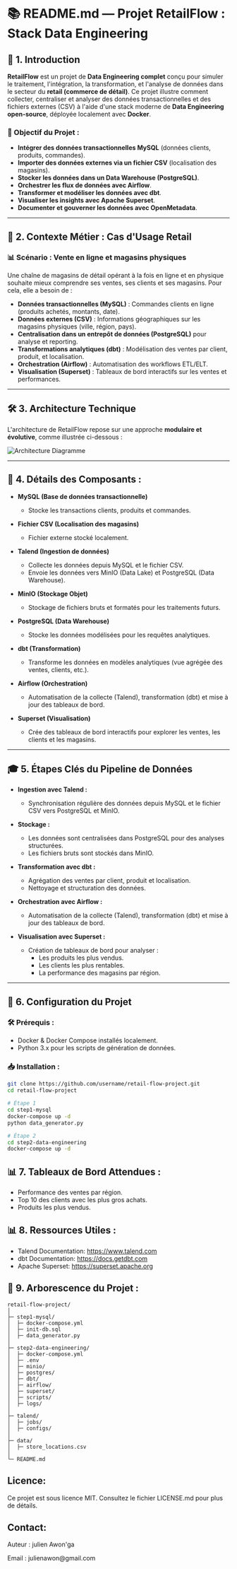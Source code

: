 # 📚 README.md — Projet RetailFlow : Stack Data Engineering

## 🚀 1. Introduction

**RetailFlow** est un projet de **Data Engineering complet** conçu pour simuler le traitement, l'intégration, la transformation, et l'analyse de données dans le secteur du **retail (commerce de détail)**. Ce projet illustre comment collecter, centraliser et analyser des données transactionnelles et des fichiers externes (CSV) à l'aide d'une stack moderne de **Data Engineering open-source**, déployée localement avec **Docker**.

### 🎯 Objectif du Projet :
* **Intégrer des données transactionnelles MySQL** (données clients, produits, commandes).  
* **Importer des données externes via un fichier CSV** (localisation des magasins).  
* **Stocker les données dans un Data Warehouse (PostgreSQL)**.  
* **Orchestrer les flux de données avec Airflow**.  
* **Transformer et modéliser les données avec dbt**.  
* **Visualiser les insights avec Apache Superset**.  
* **Documenter et gouverner les données avec OpenMetadata**.

---

## 🏢 2. Contexte Métier : Cas d'Usage Retail

### 📊 Scénario : Vente en ligne et magasins physiques

Une chaîne de magasins de détail opérant à la fois en ligne et en physique souhaite mieux comprendre ses ventes, ses clients et ses magasins. Pour cela, elle a besoin de :

* **Données transactionnelles (MySQL)** : Commandes clients en ligne (produits achetés, montants, date).  
* **Données externes (CSV)** : Informations géographiques sur les magasins physiques (ville, région, pays).  
* **Centralisation dans un entrepôt de données (PostgreSQL)** pour analyse et reporting.  
* **Transformations analytiques (dbt)** : Modélisation des ventes par client, produit, et localisation.  
* **Orchestration (Airflow)** : Automatisation des workflows ETL/ELT.  
* **Visualisation (Superset)** : Tableaux de bord interactifs sur les ventes et performances.

---

## 🛠️ 3. Architecture Technique

L'architecture de RetailFlow repose sur une approche **modulaire et évolutive**, comme illustrée ci-dessous :

![Architecture Diagramme](./static/projet-retailflow-talend.png)

---

## 📌 4. Détails des Composants :

* **MySQL (Base de données transactionnelle)**  
  * Stocke les transactions clients, produits et commandes.

* **Fichier CSV (Localisation des magasins)**  
  * Fichier externe stocké localement.

* **Talend (Ingestion de données)**  
  * Collecte les données depuis MySQL et le fichier CSV.  
  * Envoie les données vers MinIO (Data Lake) et PostgreSQL (Data Warehouse).

* **MinIO (Stockage Objet)**  
  * Stockage de fichiers bruts et formatés pour les traitements futurs.

* **PostgreSQL (Data Warehouse)**  
  * Stocke les données modélisées pour les requêtes analytiques.

* **dbt (Transformation)**  
  * Transforme les données en modèles analytiques (vue agrégée des ventes, clients, etc.).

* **Airflow (Orchestration)**  
  * Automatisation de la collecte (Talend), transformation (dbt) et mise à jour des tableaux de bord.

* **Superset (Visualisation)**  
  * Crée des tableaux de bord interactifs pour explorer les ventes, les clients et les magasins.

---

## 🎓 5. Étapes Clés du Pipeline de Données

* **Ingestion avec Talend :**  
  * Synchronisation régulière des données depuis MySQL et le fichier CSV vers PostgreSQL et MinIO.

* **Stockage :**  
  * Les données sont centralisées dans PostgreSQL pour des analyses structurées.  
  * Les fichiers bruts sont stockés dans MinIO.

* **Transformation avec dbt :**  
  * Agrégation des ventes par client, produit et localisation.  
  * Nettoyage et structuration des données.

* **Orchestration avec Airflow :**  
  * Automatisation de la collecte (Talend), transformation (dbt) et mise à jour des tableaux de bord.

* **Visualisation avec Superset :**  
  * Création de tableaux de bord pour analyser :  
    * Les produits les plus vendus.  
    * Les clients les plus rentables.  
    * La performance des magasins par région.

---

## 📝 6. Configuration du Projet

### 🛠️ Prérequis :
* Docker & Docker Compose installés localement.  
* Python 3.x pour les scripts de génération de données.

### 📥 Installation :
```bash
git clone https://github.com/username/retail-flow-project.git
cd retail-flow-project

# Étape 1
cd step1-mysql
docker-compose up -d
python data_generator.py

# Étape 2
cd step2-data-engineering
docker-compose up -d
```


## 📊 7. Tableaux de Bord Attendues :
* Performance des ventes par région.
* Top 10 des clients avec les plus gros achats.
* Produits les plus vendus.

## 📊 8. Ressources Utiles :
* Talend Documentation: https://www.talend.com
* dbt Documentation: https://docs.getdbt.com
* Apache Superset: https://superset.apache.org

## 📂 9. Arborescence du Projet :
```plaintext
retail-flow-project/
│
├─ step1-mysql/
│  ├─ docker-compose.yml
│  ├─ init-db.sql
│  ├─ data_generator.py
│
├─ step2-data-engineering/
│  ├─ docker-compose.yml
│  ├─ .env
│  ├─ minio/              
│  ├─ postgres/           
│  ├─ dbt/                
│  ├─ airflow/            
│  ├─ superset/                
│  ├─ scripts/           
│  ├─ logs/               
│
├─ talend/
│  ├─ jobs/ 
│  ├─ configs/
│
├─ data/
│  ├─ store_locations.csv
│
└─ README.md
```
## Licence:
<p>Ce projet est sous licence MIT. Consultez le fichier LICENSE.md pour plus de détails.</p>

## Contact:
<p>Auteur : julien Awon'ga </p>
<p>Email : julienawon@gmail.com</p>